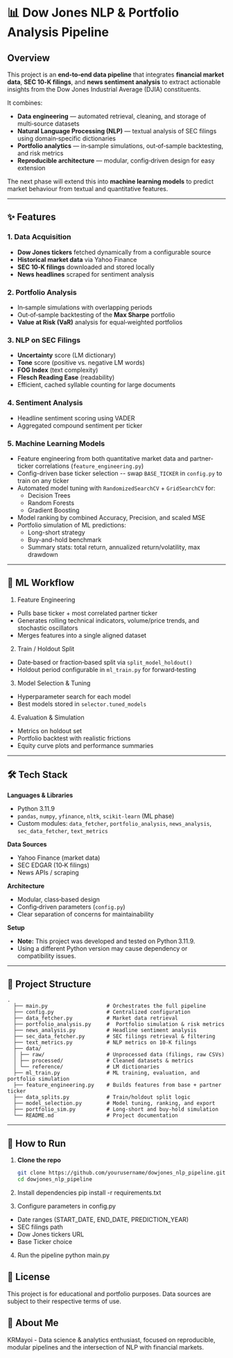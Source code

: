 # 📊 Dow Jones NLP & Portfolio Analysis Pipeline

## Overview
This project is an **end‑to‑end data pipeline** that integrates **financial market data**, **SEC 10‑K filings**, and **news sentiment analysis** to extract actionable insights from the Dow Jones Industrial Average (DJIA) constituents.

It combines:
- **Data engineering** — automated retrieval, cleaning, and storage of multi‑source datasets
- **Natural Language Processing (NLP)** — textual analysis of SEC filings using domain‑specific dictionaries
- **Portfolio analytics** — in‑sample simulations, out‑of‑sample backtesting, and risk metrics
- **Reproducible architecture** — modular, config‑driven design for easy extension

The next phase will extend this into **machine learning models** to predict market behaviour from textual and quantitative features.

---

## ✨ Features

### 1. Data Acquisition
- **Dow Jones tickers** fetched dynamically from a configurable source
- **Historical market data** via Yahoo Finance
- **SEC 10‑K filings** downloaded and stored locally
- **News headlines** scraped for sentiment analysis

### 2. Portfolio Analysis
- In‑sample simulations with overlapping periods
- Out‑of‑sample backtesting of the **Max Sharpe** portfolio
- **Value at Risk (VaR)** analysis for equal‑weighted portfolios

### 3. NLP on SEC Filings
- **Uncertainty** score (LM dictionary)
- **Tone** score (positive vs. negative LM words)
- **FOG Index** (text complexity)
- **Flesch Reading Ease** (readability)
- Efficient, cached syllable counting for large documents

### 4. Sentiment Analysis
- Headline sentiment scoring using VADER
- Aggregated compound sentiment per ticker

### 5. Machine Learning Models
- Feature engineering from both quantitative market data and partner-ticker correlations (`feature_engineering.py`)
- Config-driven base ticker selection -- swap `BASE_TICKER` in `config.py` to train on any ticker
- Automated model tuning with `RandomizedSearchCV` + `GridSearchCV` for:
    - Decision Trees
    - Random Forests
    - Gradient Boosting
- Model ranking by combined Accuracy, Precision, and scaled MSE
- Portfolio simulation of ML predictions:
    - Long-short strategy
    - Buy-and-hold benchmark
    - Summary stats: total return, annualized return/volatility, max drawdown
  
--- 

## 🧠 ML Workflow

1. Feature Engineering
- Pulls base ticker + most correlated partner ticker
- Generates rolling technical indicators, volume/price trends, and stochastic oscillators
- Merges features into a single aligned dataset
2. Train / Holdout Split
- Date‑based or fraction‑based split via `split_model_holdout()`
- Holdout period configurable in `ml_train.py` for forward‑testing
3. Model Selection & Tuning
- Hyperparameter search for each model
- Best models stored in `selector.tuned_models`
4. Evaluation & Simulation
- Metrics on holdout set
- Portfolio backtest with realistic frictions
- Equity curve plots and performance summaries

---

## 🛠️ Tech Stack

**Languages & Libraries**
- Python 3.11.9
- `pandas`, `numpy`, `yfinance`, `nltk`, `scikit-learn` (ML phase)
- Custom modules: `data_fetcher`, `portfolio_analysis`, `news_analysis`, `sec_data_fetcher`, `text_metrics`

**Data Sources**
- Yahoo Finance (market data)
- SEC EDGAR (10‑K filings)
- News APIs / scraping

**Architecture**
- Modular, class‑based design
- Config‑driven parameters (`config.py`)
- Clear separation of concerns for maintainability

**Setup**
- **Note:** This project was developed and tested on Python 3.11.9.  
- Using a different Python version may cause dependency or compatibility issues.

---

## 📂 Project Structure
```
. 
  ├── main.py                   # Orchestrates the full pipeline 
  ├── config.py                 # Centralized configuration 
  ├── data_fetcher.py           # Market data retrieval 
  ├── portfolio_analysis.py     #  Portfolio simulation & risk metrics 
  ├── news_analysis.py          # Headline sentiment analysis 
  ├── sec_data_fetcher.py       # SEC filings retrieval & filtering 
  ├── text_metrics.py           # NLP metrics on 10-K filings 
  ├── data/ 
  │ ├── raw/                    # Unprocessed data (filings, raw CSVs) 
  │ ├── processed/              # Cleaned datasets & metrics 
  │ └── reference/              # LM dictionaries
  ├── ml_train.py               # ML training, evaluation, and portfolio simulation
  ├── feature_engineering.py    # Builds features from base + partner ticker
  ├── data_splits.py            # Train/holdout split logic
  ├── model_selection.py        # Model tuning, ranking, and export
  ├── portfolio_sim.py          # Long-short and buy-hold simulation
  └── README.md                 # Project documentation
```
---

## 🚀 How to Run

1. **Clone the repo**
   ```bash
   git clone https://github.com/yourusername/dowjones_nlp_pipeline.git
   cd dowjones_nlp_pipeline
   
2. Install dependencies
   pip install -r requirements.txt
   
3. Configure parameters in config.py
  - Date ranges (START_DATE, END_DATE, PREDICTION_YEAR)
  - SEC filings path
  - Dow Jones tickers URL
  - Base Ticker choice

4. Run the pipeline
   python main.py

## 📜 License
This project is for educational and portfolio purposes. Data sources are subject to their respective terms of use.

## 👤 About Me
KRMayoi - Data science & analytics enthusiast, focused on reproducible, modular pipelines and the intersection of NLP with financial markets.
